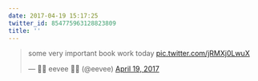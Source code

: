 ```yaml
---
date: 2017-04-19 15:17:25
twitter_id: 854775963128823809
title: ''
---
```


<blockquote class="twitter-tweet"><p lang="en" dir="ltr">some very important book work today <a href="https://t.co/jRMXj0LwuX">pic.twitter.com/jRMXj0LwuX</a></p>&mdash; 🌸🌺 eevee 🌺🌸 (@eevee) <a href="https://twitter.com/eevee/status/854724205450977280?ref_src=twsrc%5Etfw">April 19, 2017</a></blockquote>
<script async src="https://platform.twitter.com/widgets.js" charset="utf-8"></script>
